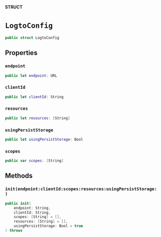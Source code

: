 **STRUCT**

# `LogtoConfig`

```swift
public struct LogtoConfig
```

## Properties
### `endpoint`

```swift
public let endpoint: URL
```

### `clientId`

```swift
public let clientId: String
```

### `resources`

```swift
public let resources: [String]
```

### `usingPersistStorage`

```swift
public let usingPersistStorage: Bool
```

### `scopes`

```swift
public var scopes: [String]
```

## Methods
### `init(endpoint:clientId:scopes:resources:usingPersistStorage:)`

```swift
public init(
    endpoint: String,
    clientId: String,
    scopes: [String] = [],
    resources: [String] = [],
    usingPersistStorage: Bool = true
) throws
```
